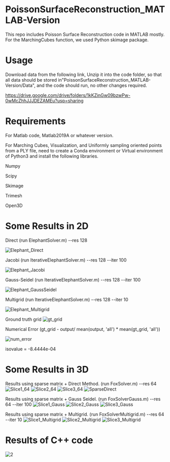 # PoissonSurfaceReconstruction_MATLAB-Version

This repo includes Poisson Surface Reconstruction code in MATLAB mostly. For the MarchingCubes function, we used Python skimage package.

# Usage
Download data from the following link, Unzip it into the code folder, so that all data should be stored in"PoissonSurfaceReconstruction_MATLAB-Version/Data", and the code should run, no other changes required.

https://drive.google.com/drive/folders/1kKZinGw09bzwPw-0wMcZhhJJJDEZAMEu?usp=sharing

# Requirements
For Matlab code, Matlab2019A or whatever version.

For Marching Cubes, Visualization, and Uniformly sampling oriented points from a PLY file, need to create a Conda environment or Virtual environment of Python3 and install the following libraries.

Numpy

Scipy

Skimage

Trimesh

Open3D


# Some Results in 2D

Direct (run ElephantSolver.m) --res 128 

![Elephant_Direct](https://user-images.githubusercontent.com/33951209/118314648-441a9e80-b4a9-11eb-8a5c-9facee7713b0.jpg)

Jacobi (run IterativeElephantSolver.m) --res 128 --iter 100 

![Elephant_Jacobi](https://user-images.githubusercontent.com/33951209/118314707-5a285f00-b4a9-11eb-8cad-3a0bdd397b08.jpg)

Gauss-Seidel (run IterativeElephantSolver.m) --res 128 --iter 100 

![Elephant_GaussSeidel](https://user-images.githubusercontent.com/33951209/118314722-5e547c80-b4a9-11eb-8ed1-23798654f402.jpg)

Multigrid (run IterativeElephantSolver.m) --res 128 --iter 10

![Elephant_Multigrid](https://user-images.githubusercontent.com/33951209/118314731-614f6d00-b4a9-11eb-901b-0e36b06052f9.jpg)

Ground truth grid
![gt_grid](https://user-images.githubusercontent.com/33951209/118325601-8c8d8880-b4b8-11eb-80d0-9e194c620c38.jpg)

Numerical Error (gt_grid - output/ mean(output, 'all') * mean(gt_grid, 'all'))

![num_error](https://user-images.githubusercontent.com/33951209/118326157-6fa58500-b4b9-11eb-954b-f0b240353ff8.jpg)

isovalue = -8.4444e-04


# Some Results in 3D 

Results using sparse matrix + Direct Method. (run FoxSolver.m) --res 64
![Slice1_64](https://user-images.githubusercontent.com/33951209/119586598-e415d900-bd81-11eb-9fce-8cf446f1544d.jpg)
![Slice2_64](https://user-images.githubusercontent.com/33951209/119586559-cf394580-bd81-11eb-9cb0-c591c8c98878.jpg)
![Slice3_64](https://user-images.githubusercontent.com/33951209/119586612-eaa45080-bd81-11eb-8d8f-66fb9e2d9078.jpg)
![SparseDirect](https://user-images.githubusercontent.com/33951209/119586565-d2cccc80-bd81-11eb-9033-cfdca60bf4b5.jpg)

Results using sparse matrix + Gauss Seidel. (run FoxSolverGauss.m) --res 64 --iter 100
![Slice1_Gauss](https://user-images.githubusercontent.com/33951209/120114507-4da43780-c134-11eb-8a95-58568c80039c.jpg)
![Slice2_Gauss](https://user-images.githubusercontent.com/33951209/120114519-5b59bd00-c134-11eb-8232-2e2147a48030.jpg)
![Slice3_Gauss](https://user-images.githubusercontent.com/33951209/120114530-69a7d900-c134-11eb-869a-268db8bb5407.jpg)

Results using sparse matrix + Multigrid. (run FoxSolverMultigrid.m) --res 64 --iter 10
![Slice1_Multigrid](https://user-images.githubusercontent.com/33951209/120114512-53018200-c134-11eb-83ed-408b8d0696ef.jpg)
![Slice2_Multigrid](https://user-images.githubusercontent.com/33951209/120114523-5f85da80-c134-11eb-8d9f-9ed666d3a265.jpg)
![Slice3_Multigrid](https://user-images.githubusercontent.com/33951209/120114536-72001400-c134-11eb-91d6-765616700ff5.jpg)


# Results of C++ code
![2](https://user-images.githubusercontent.com/33951209/118743313-fedad180-b806-11eb-8d30-e23750864277.jpg)

